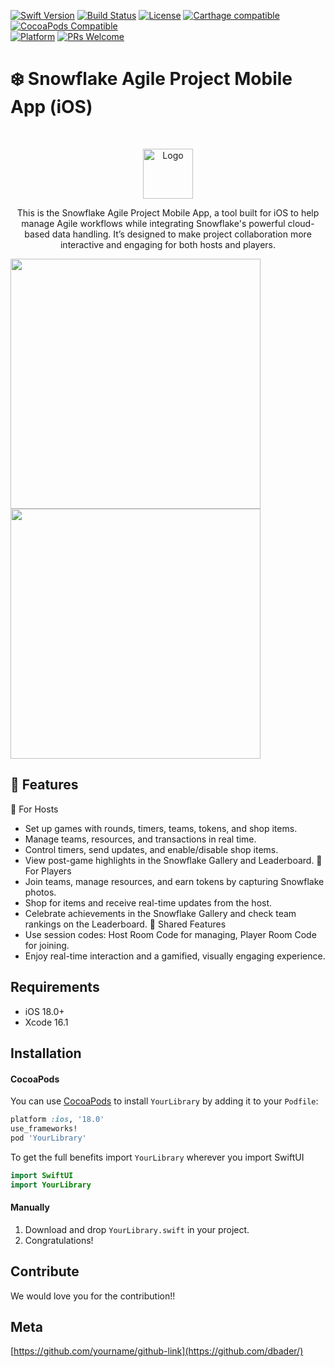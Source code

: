 
[![Swift Version][swift-image]][swift-url]
[![Build Status][travis-image]][travis-url]
[![License][license-image]][license-url]
[![Carthage compatible](https://img.shields.io/badge/Carthage-compatible-4BC51D.svg?style=flat)](https://github.com/Carthage/Carthage)
[![CocoaPods Compatible](https://img.shields.io/cocoapods/v/EZSwiftExtensions.svg)](https://img.shields.io/cocoapods/v/LFAlertController.svg)  
[![Platform](https://img.shields.io/cocoapods/p/LFAlertController.svg?style=flat)](http://cocoapods.org/pods/LFAlertController)
[![PRs Welcome](https://img.shields.io/badge/PRs-welcome-brightgreen.svg?style=flat-square)](http://makeapullrequest.com)

# ❄️ Snowflake Agile Project Mobile App (iOS)
<br />
<p align="center">
  <a href="https://github.com/alexanderritik/Best-README-Template">
    <img src="logo.jpeg" alt="Logo" width="80" height="80">
  </a>
  <p align="center">
    This is the Snowflake Agile Project Mobile App, a tool built for iOS to help manage Agile workflows while integrating Snowflake's powerful cloud-based data handling. It’s designed to make project collaboration more interactive and engaging for both hosts and players.
  </p>
</p>

<p align="row">
<img src= "https://media.giphy.com/media/HYOlBKJBqgAfe/giphy.gif" width="400" >
<img src= "https://media.giphy.com/media/HYOlBKJBqgAfe/giphy.gif" width="400" >
</p>

## 🌟 Features

🔷 For Hosts
- Set up games with rounds, timers, teams, tokens, and shop items.
- Manage teams, resources, and transactions in real time.
- Control timers, send updates, and enable/disable shop items.
- View post-game highlights in the Snowflake Gallery and Leaderboard.
🔷 For Players
- Join teams, manage resources, and earn tokens by capturing Snowflake photos.
- Shop for items and receive real-time updates from the host.
- Celebrate achievements in the Snowflake Gallery and check team rankings on the Leaderboard.
🔷 Shared Features
- Use session codes: Host Room Code for managing, Player Room Code for joining.
- Enjoy real-time interaction and a gamified, visually engaging experience.

## Requirements

- iOS 18.0+
- Xcode 16.1

## Installation

#### CocoaPods
You can use [CocoaPods](http://cocoapods.org/) to install `YourLibrary` by adding it to your `Podfile`:

```ruby
platform :ios, '18.0'
use_frameworks!
pod 'YourLibrary'
```

To get the full benefits import `YourLibrary` wherever you import SwiftUI

``` swift
import SwiftUI
import YourLibrary
```

#### Manually
1. Download and drop ```YourLibrary.swift``` in your project.  
2. Congratulations!  

## Contribute

We would love you for the contribution!!

## Meta

[https://github.com/yourname/github-link](https://github.com/dbader/)

[swift-image]:https://img.shields.io/badge/swift-3.0-orange.svg
[swift-url]: https://swift.org/
[license-image]: https://img.shields.io/badge/License-MIT-blue.svg
[license-url]: LICENSE
[travis-image]: https://img.shields.io/travis/dbader/node-datadog-metrics/master.svg?style=flat-square
[travis-url]: https://travis-ci.org/dbader/node-datadog-metrics
[codebeat-image]: https://codebeat.co/badges/c19b47ea-2f9d-45df-8458-b2d952fe9dad
[codebeat-url]: https://codebeat.co/projects/github-com-vsouza-awesomeios-com
